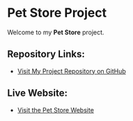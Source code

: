 # Pet Store Project

Welcome to my **Pet Store** project.

## Repository Links:
- [Visit My Project Repository on GitHub](https://github.com/ilham029/Pet-Store.git)

## Live Website:
- [Visit the Pet Store Website](https://Pet-Store.com)  




